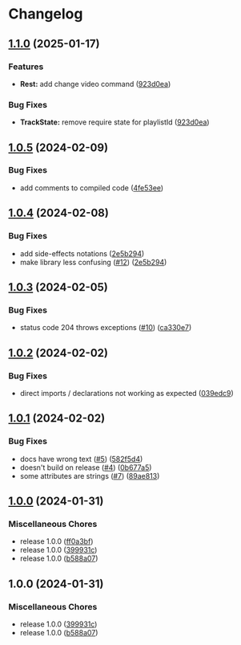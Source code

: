 # Changelog

## [1.1.0](https://github.com/XeroxDev/ytmdesktop-ts-companion/compare/v1.0.5...v1.1.0) (2025-01-17)


### Features

* **Rest:** add change video command ([923d0ea](https://github.com/XeroxDev/ytmdesktop-ts-companion/commit/923d0ea7bd8a4b7b558eed534f446f9b1c7e03a2))


### Bug Fixes

* **TrackState:** remove require state for playlistId ([923d0ea](https://github.com/XeroxDev/ytmdesktop-ts-companion/commit/923d0ea7bd8a4b7b558eed534f446f9b1c7e03a2))

## [1.0.5](https://github.com/XeroxDev/ytmdesktop-ts-companion/compare/v1.0.4...v1.0.5) (2024-02-09)


### Bug Fixes

* add comments to compiled code ([4fe53ee](https://github.com/XeroxDev/ytmdesktop-ts-companion/commit/4fe53ee33c1f6c9fd483034a21bd894a73a71f88))

## [1.0.4](https://github.com/XeroxDev/ytmdesktop-ts-companion/compare/v1.0.3...v1.0.4) (2024-02-08)


### Bug Fixes

* add side-effects notations ([2e5b294](https://github.com/XeroxDev/ytmdesktop-ts-companion/commit/2e5b294d25fbb923a79ae3262dc9ec4b6e223b81))
* make library less confusing ([#12](https://github.com/XeroxDev/ytmdesktop-ts-companion/issues/12)) ([2e5b294](https://github.com/XeroxDev/ytmdesktop-ts-companion/commit/2e5b294d25fbb923a79ae3262dc9ec4b6e223b81))

## [1.0.3](https://github.com/XeroxDev/ytmdesktop-ts-companion/compare/v1.0.2...v1.0.3) (2024-02-05)


### Bug Fixes

* status code 204 throws exceptions ([#10](https://github.com/XeroxDev/ytmdesktop-ts-companion/issues/10)) ([ca330e7](https://github.com/XeroxDev/ytmdesktop-ts-companion/commit/ca330e78483988a71bb4e67fb3ece12317ff1796))

## [1.0.2](https://github.com/XeroxDev/ytmdesktop-ts-companion/compare/v1.0.1...v1.0.2) (2024-02-02)


### Bug Fixes

* direct imports / declarations not working as expected ([039edc9](https://github.com/XeroxDev/ytmdesktop-ts-companion/commit/039edc90ab309adcc2ae8ac82c7cb9b44703dbc5))

## [1.0.1](https://github.com/XeroxDev/ytmdesktop-ts-companion/compare/v1.0.0...v1.0.1) (2024-02-02)


### Bug Fixes

* docs have wrong text ([#5](https://github.com/XeroxDev/ytmdesktop-ts-companion/issues/5)) ([582f5d4](https://github.com/XeroxDev/ytmdesktop-ts-companion/commit/582f5d475f9d36602a9211688efd8b7274b381c4))
* doesn't build on release ([#4](https://github.com/XeroxDev/ytmdesktop-ts-companion/issues/4)) ([0b677a5](https://github.com/XeroxDev/ytmdesktop-ts-companion/commit/0b677a59fd2e9d950e7f5674ab4c28c5a4e777b4))
* some attributes are strings ([#7](https://github.com/XeroxDev/ytmdesktop-ts-companion/issues/7)) ([89ae813](https://github.com/XeroxDev/ytmdesktop-ts-companion/commit/89ae813f077266e423ff56de109a818638908c17))

## [1.0.0](https://github.com/XeroxDev/ytmdesktop-ts-companion/compare/v1.0.0...v1.0.0) (2024-01-31)


### Miscellaneous Chores

* release 1.0.0 ([ff0a3bf](https://github.com/XeroxDev/ytmdesktop-ts-companion/commit/ff0a3bf07552444dbd5b99eb46e62c66d1d0e445))
* release 1.0.0 ([399931c](https://github.com/XeroxDev/ytmdesktop-ts-companion/commit/399931c1bd7dc35b4b00d448f3145079d935cd21))
* release 1.0.0 ([b588a07](https://github.com/XeroxDev/ytmdesktop-ts-companion/commit/b588a07cd470343182ebc417a7ebf14eef846571))

## 1.0.0 (2024-01-31)


### Miscellaneous Chores

* release 1.0.0 ([399931c](https://github.com/XeroxDev/ytmdesktop-ts-companion/commit/399931c1bd7dc35b4b00d448f3145079d935cd21))
* release 1.0.0 ([b588a07](https://github.com/XeroxDev/ytmdesktop-ts-companion/commit/b588a07cd470343182ebc417a7ebf14eef846571))
